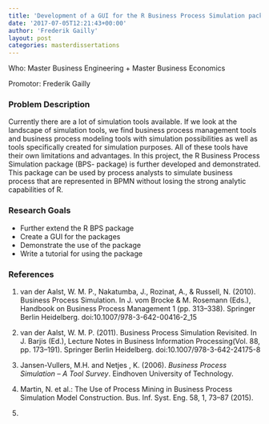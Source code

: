 ```yaml
---
title: 'Development of a GUI for the R Business Process Simulation package'
date: '2017-07-05T12:21:43+00:00'
author: 'Frederik Gailly'
layout: post
categories: masterdissertations
---
```


Who: Master Business Engineering + Master Business Economics

Promotor: Frederik Gailly

### Problem Description

Currently there are a lot of simulation tools available. If we look at the landscape of simulation tools, we find business process management tools and business process modeling tools with simulation possibilities as well as tools specifically created for simulation purposes. All of these tools have their own limitations and advantages. In this project, the R Business Process Simulation package (BPS- package) is further developed and demonstrated. This package can be used by process analysts to simulate business process that are represented in BPMN without losing the strong analytic capabilities of R.

### Research Goals

- Further extend the R BPS package
- Create a GUI for the packages
- Demonstrate the use of the package
- Write a tutorial for using the package

### References

1. van der Aalst, W. M. P., Nakatumba, J., Rozinat, A., &amp; Russell, N. (2010). Business Process Simulation. In J. vom Brocke &amp; M. Rosemann (Eds.), Handbook on Business Process Management 1 (pp. 313–338). Springer Berlin Heidelberg. doi:10.1007/978-3-642-00416-2\_15
2. van der Aalst, W. M. P. (2011). Business Process Simulation Revisited. In J. Barjis (Ed.), Lecture Notes in Business Information Processing(Vol. 88, pp. 173–191). Springer Berlin Heidelberg. doi:10.1007/978-3-642-24175-8
3. Jansen-Vullers, M.H. and Netjes , K. (2006). *Business Process Simulation – A Tool Survey*. Eindhoven University of Technology.
4. Martin, N. et al.: The Use of Process Mining in Business Process Simulation Model Construction. Bus. Inf. Syst. Eng. 58, 1, 73–87 (2015).
5. <div class="page" title="Page 6"><div class="layoutArea"><div class="column"><https://github.com/fgailly/BPS-package>
    
    </div></div></div>